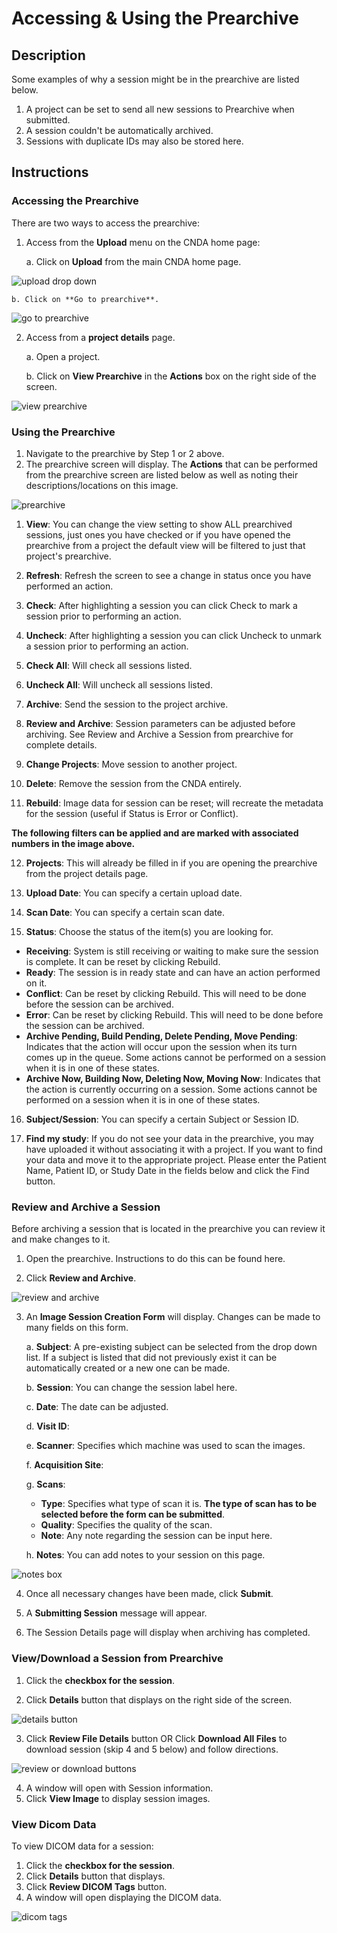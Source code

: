 # Accessing & Using the Prearchive


## **Description**

Some examples of why a session might be in the prearchive are listed below.

1. A project can be set to send all new sessions to Prearchive when submitted.
2. A session couldn't be automatically archived.
3. Sessions with duplicate IDs may also be stored here.
   
## **Instructions**
### **Accessing the Prearchive**
There are two ways to access the prearchive:

1. Access from the **Upload** menu on the CNDA home page:
   
   a. Click on **Upload** from the main CNDA home page.

![upload drop down](images/AccessUsePrearchive1.jpg)
   
    b. Click on **Go to prearchive**.

![go to prearchive](images/AccessUsePrearchive2.jpg)
   
2. Access from a **project details** page.

   a. Open a project.

    b. Click on **View Prearchive** in the **Actions** box on the right side of the screen.

![view prearchive](images/AccessUsePrearchive3.jpg)

### **Using the Prearchive**
1. Navigate to the prearchive by Step 1 or 2 above.
2. The prearchive screen will display. The **Actions** that can be performed from the prearchive screen are listed below as well as noting their descriptions/locations on this image.

![prearchive](images/AccessUsePrearchive4.jpg)

1.  **View**: You can change the view setting to show ALL prearchived sessions, just ones you have checked or if you have opened the prearchive from a project the default view will be filtered to just that project's prearchive.

2.  **Refresh**: Refresh the screen to see a change in status once you have performed an action.

3.  **Check**: After highlighting a session you can click Check to mark a session prior to performing an action.

4.  **Uncheck**: After highlighting a session you can click Uncheck to unmark a session prior to performing an action.

5.  **Check All**: Will check all sessions listed.

6.  **Uncheck All**: Will uncheck all sessions listed.

7.  **Archive**: Send the session to the project archive.

8.  **Review and Archive**: Session parameters can be adjusted before archiving. See Review and Archive a Session from prearchive for complete details.

9.  **Change Projects**: Move session to another project.

10. **Delete**: Remove the session from the CNDA entirely.

11. **Rebuild**: Image data for session can be reset; will recreate the metadata for the session (useful if Status is Error or Conflict).

**The following filters can be applied and are marked with associated numbers in the image above.**

12.  **Projects**: This will already be filled in if you are opening the prearchive from the project details page.

13.  **Upload Date**: You can specify a certain upload date.

14.  **Scan Date**: You can specify a certain scan date.

15.  **Status**: Choose the status of the item(s) you are looking for.

 - **Receiving**: System is still receiving or waiting to make sure the session is complete. It can be reset by clicking Rebuild.
 - **Ready**: The session is in ready state and can have an action performed on it.
 - **Conflict**: Can be reset by clicking Rebuild. This will need to be done before the session can be archived.
 - **Error**: Can be reset by clicking Rebuild. This will need to be done before the session can be archived.
 - **Archive Pending, Build Pending, Delete Pending, Move Pending**: Indicates that the action will occur upon the session when its turn comes up in the queue. Some actions cannot be performed on a session when it is in one of these states.
 - **Archive Now, Building Now, Deleting Now, Moving Now**: Indicates that the action is currently occurring on a session. Some actions cannot be performed on a session when it is in one of these states.
16.  **Subject/Session**: You can specify a certain Subject or Session ID.

17.  **Find my study**: If you do not see your data in the prearchive, you may have uploaded it without associating it with a project. If you want to find your data and move it to the appropriate project. Please enter the Patient Name, Patient ID, or Study Date in the fields below and click the Find button.

### **Review and Archive a Session**
Before archiving a session that is located in the prearchive you can review it and make changes to it.

1. Open the prearchive. Instructions to do this can be found here.

2. Click **Review and Archive**.

![review and archive](images/AccessUsePrearchive5.jpg)

3. An **Image Session Creation Form** will display. Changes can be made to many fields on this form.
   
    a. **Subject**: A pre-existing subject can be selected from the drop down list. If a subject is listed that did not previously exist it can be automatically created or a new one can be made.
   
    b. **Session**: You can change the session label here.
   
    c. **Date**: The date can be adjusted.
   
    d. **Visit ID**:
   
    e. **Scanner**: Specifies which machine was used to scan the images.
   
    f. **Acquisition Site**:
   
    g. **Scans**:
   
     - **Type**: Specifies what type of scan it is. **The type of scan has to be selected before the form can be submitted**.
     - **Quality**: Specifies the quality of the scan.
     - **Note**: Any note regarding the session can be input here.
       
    h. **Notes**: You can add notes to your session on this page.

![notes box](images/AccessUsePrearchive6.jpg)

4. Once all necessary changes have been made, click **Submit**.

5. A **Submitting Session** message will appear.

6. The Session Details page will display when archiving has completed.

### **View/Download a Session from Prearchive**

1. Click the **checkbox for the session**.

2. Click **Details** button that displays on the right side of the screen.

![details button](images/AccessUsePrearchive7.jpg)

3. Click **Review File Details** button OR Click **Download All Files** to download session (skip 4 and 5 below) and follow directions.

![review or download buttons](images/AccessUsePrearchive8.jpg)

4. A window will open with Session information.
5. Click **View Image** to display session images.

### View Dicom Data
To view DICOM data for a session:

1. Click the **checkbox for the session**.
2. Click **Details** button that displays.
3. Click **Review DICOM Tags** button.
4. A window will open displaying the DICOM data.

![dicom tags](images/AccessUsePrearchive9.jpg)
